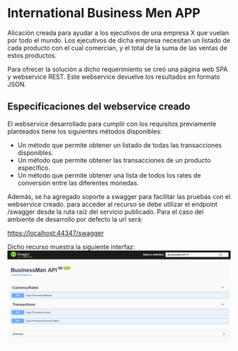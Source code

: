 # International Business Men APP

Alicación creada para ayudar a los ejecutivos de una empresa X que vuelan por todo el mundo. Los ejecutivos  de dicha empresa necesitan un listado de cada producto con el cual comercian, y el total de la suma de las ventas de estos productos.

Para ofrecer la solución a dicho requerimiento se creó una página web SPA y webservice REST. Este webservice devuelve los resultados en formato JSON. 

## Especificaciones del webservice creado

El webservice desarrollado para cumplir con los requisitos previamente planteados tiene los siguientes métodos disponibles:

 - Un método que permite obtener un listado de todas las transacciones disponibles.
 - Un método que permite obtener las transacciones de un producto específico.
 - Un método que permite obtener una lista de todos los rates de conversión entre las diferentes monedas.

Además, se ha agregado soporte a swagger para facilitar las pruebas con el webservice creado. para acceder al recurso se debe utilizar el endpoint /swagger desde la ruta raíz del servicio publicado. Para el caso del ambiente de desarrollo por defecto la url será:

[https://localhost:44347/swagger](https://localhost:44347/swagger) 

Dicho recurso muestra la siguiente interfaz:
![Swagger definition file](/assets/service_swagger_definition.PNG)
